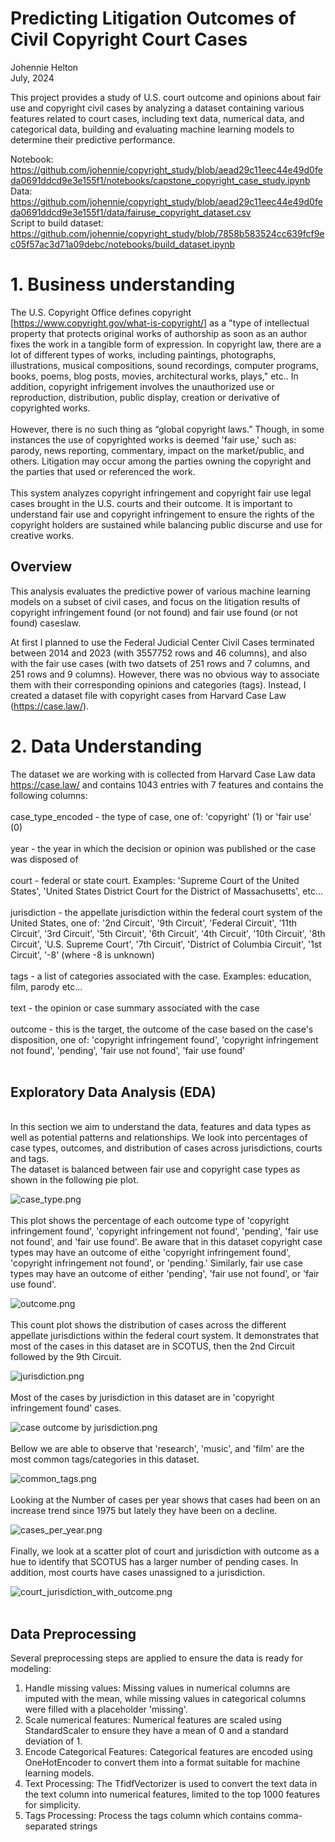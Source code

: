 # Predicting Litigation Outcomes of Civil Copyright Court Cases

Johennie Helton <br>
July, 2024 <br>

This project provides a study of U.S. court outcome and opinions about fair use and copyright
civil cases by analyzing a dataset containing various features related to court cases, 
including text data, numerical data, and categorical data, building and evaluating
machine learning models to determine their predictive performance. <br>

Notebook: https://github.com/johennie/copyright_study/blob/aead29c11eec44e49d0feda0691ddcd9e3e155f1/notebooks/capstone_copyright_case_study.ipynb <br>
Data: https://github.com/johennie/copyright_study/blob/aead29c11eec44e49d0feda0691ddcd9e3e155f1/data/fairuse_copyright_dataset.csv <br>
Script to build dataset: https://github.com/johennie/copyright_study/blob/7858b583524cc639fcf9ec05f57ac3d71a09debc/notebooks/build_dataset.ipynb <br>

# 1. Business understanding 
The U.S. Copyright Office defines copyright [https://www.copyright.gov/what-is-copyright/]  as a "type of intellectual property that protects original works of authorship as soon as an author fixes the work in a tangible form of expression. In copyright law, there are a lot of different types of works, including paintings, photographs, illustrations, musical compositions, sound recordings, computer programs, books, poems, blog posts, movies, architectural works, plays," etc.. In addition, copyright infrigement involves the unauthorized use or reproduction, distribution, public display, creation or derivative of copyrighted works. <br>
<br>
However, there is no such thing as “global copyright laws.” Though, in some instances the use of copyrighted works is deemed 'fair use,' such as: parody, news reporting, commentary, impact on the market/public, and others. Litigation may occur among the parties owning the copyright and the parties that used or referenced the work.  
<br>
This system analyzes copyright infringement and copyright fair use legal cases brought in the U.S. courts and their outcome. It is important to understand fair use and copyright infringement to ensure the rights of the copyright holders are sustained while balancing public discurse and use for creative works. <br>



## Overview
This analysis evaluates the predictive power of various machine learning models on a subset of civil cases, and focus on the litigation results of copyright infringement found (or not found) and fair use found (or not found) caseslaw.<br>

At first I planned to use the Federal Judicial Center Civil Cases terminated between 2014 and 2023 (with 3557752 rows and 46 columns), and also with the fair use cases (with two datsets of 251 rows and 7 columns, and 251 rows and 9 columns). However, there was no obvious way to associate them with their corresponding opinions and categories (tags). Instead, I created a dataset file with copyright cases from Harvard Case Law (https://case.law/).


# 2. Data Understanding
The dataset we are working with is collected from Harvard Case Law data https://case.law/ and contains 1043 entries with 7 features and contains the following columns: <br><br>
case_type_encoded - the type of case, one of: 'copyright' (1) or 'fair use' (0) <br><br>
year - the year in which the decision or opinion was published or the case was disposed of <br><br>
court - federal or state court. Examples: 'Supreme Court of the United States', 'United States District Court for the District of Massachusetts', etc... <br><br>
jurisdiction - the appellate jurisdiction within the  federal court system of the United States, one of: '2nd Circuit', '9th Circuit', 'Federal Circuit', '11th Circuit', '3rd Circuit', '5th Circuit', '6th Circuit', '4th Circuit', '10th Circuit', '8th Circuit', 'U.S. Supreme Court', '7th Circuit', 'District of Columbia Circuit', '1st Circuit', '-8' (where -8 is unknown)<br><br>
tags - a list of categories associated with the case. Examples: education, film, parody etc... <br><br>
text - the opinion or case summary associated with the case<br><br>
outcome - this is the target, the outcome of the case based on the case's disposition, one of: 'copyright infringement found', 'copyright infringement not found', 'pending', 'fair use not found', 'fair use found' <br><br>

## Exploratory Data Analysis (EDA)
<br>
In this section we aim to understand the data, features and data types as well as potential patterns and relationships. 
We look into percentages of case types, outcomes, and distribution of cases across jurisdictions, courts and tags.
<br>
The dataset is balanced between fair use and copyright case types as shown in the following pie plot.
<br>

![case_type.png](images%2Fcase_type.png)
<br><br>
This plot shows the percentage of each outcome type of 'copyright infringement found', 'copyright infringement not found', 'pending', 'fair use not found', and 'fair use found'. Be aware that in this dataset copyright case types may have an outcome of eithe 'copyright infringement found', 'copyright infringement not found', or 'pending.' Similarly, fair use case types may have an outcome of either 'pending', 'fair use not found', or 'fair use found'.
<br>

![outcome.png](images%2Foutcome.png)
<br><br>
This count plot shows the distribution of cases across the different appellate jurisdictions within the federal court system. It demonstrates that most of the cases in this dataset are in SCOTUS, then the 2nd Circuit followed by the 9th Circuit.
<br>

![jurisdiction.png](images%2Fjurisdiction.png)
<br><br>
Most of the cases by jurisdiction in this dataset are in 'copyright infringement found' cases.
<br>

![case outcome by jurisdiction.png](images%2Fcase%20outcome%20by%20jurisdiction.png)
<br><br>
Bellow we are able to observe that 'research', 'music', and 'film' are the most common tags/categories in this dataset.
<br>

![common_tags.png](images%2Fcommon_tags.png)
<br><br>
Looking at the Number of cases per year shows that cases had been on an increase trend since 1975 but lately they have been on a decline.
<br>

![cases_per_year.png](images%2Fcases_per_year.png)
<br><br>
Finally, we look at a scatter plot of court and jurisdiction with outcome as a hue to identify that SCOTUS has a larger number of pending cases. In addition, most courts have cases unassigned to a jurisdiction.
<br>

![court_jurisdiction_with_outcome.png](images%2Fcourt_jurisdiction_with_outcome.png)
<br><br>
## Data Preprocessing
Several preprocessing steps are applied to ensure the data is ready for modeling:<br>
1.	Handle missing values: 
Missing values in numerical columns are imputed with the mean, 
while missing values in categorical columns were filled with a placeholder 'missing'.<br>
2.	Scale numerical features: 
Numerical features are scaled using StandardScaler to ensure they have a mean of 0 
and a standard deviation of 1. <br>
3.	Encode Categorical Features: 
Categorical features are encoded using OneHotEncoder to convert them 
into a format suitable for machine learning models. <br>
4.	Text Processing: The TfidfVectorizer is used to convert the text data in 
the text column into numerical features, limited to the top 1000 features for simplicity.<br>
5.	Tags Processing: Process the tags column which contains comma-separated strings<br>
<br>

<br><br><br>